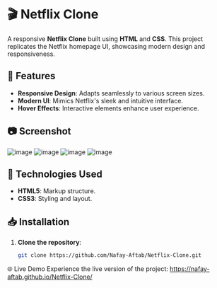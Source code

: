 # 🎬 Netflix Clone

A responsive **Netflix Clone** built using **HTML** and **CSS**. This project replicates the Netflix homepage UI, showcasing modern design and responsiveness.

## 🚀 Features

- **Responsive Design**: Adapts seamlessly to various screen sizes.
- **Modern UI**: Mimics Netflix's sleek and intuitive interface.
- **Hover Effects**: Interactive elements enhance user experience.

## 📷 Screenshot
![image](https://github.com/user-attachments/assets/08664a64-ca2f-4f7f-b46d-34d7736e80a0)
![image](https://github.com/user-attachments/assets/4c52c4a8-3ef3-4b54-8e6b-3a62b1204cb5)
![image](https://github.com/user-attachments/assets/ebecf6c5-8996-40c6-8122-ee35b9ff4128)
![image](https://github.com/user-attachments/assets/7b6a0be8-b323-41d7-aeac-a85d23401de2)







## 🔧 Technologies Used

- **HTML5**: Markup structure.
- **CSS3**: Styling and layout.

## 📥 Installation

1. **Clone the repository**:

   ```sh
   git clone https://github.com/Nafay-Aftab/Netflix-Clone.git
   
🌐 Live Demo
Experience the live version of the project:
   https://nafay-aftab.github.io/Netflix-Clone/

 
